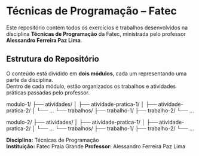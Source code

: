 # Técnicas de Programação – Fatec

Este repositório contém todos os exercícios e trabalhos desenvolvidos na disciplina **Técnicas de Programação** da Fatec, ministrada pelo professor **Alessandro Ferreira Paz Lima**.

## Estrutura do Repositório

O conteúdo está dividido em **dois módulos**, cada um representando uma parte da disciplina.  
Dentro de cada módulo, estão organizados os trabalhos e atividades práticas passadas pelo professor.

modulo-1/
├── atividades/
│ ├── atividade-pratica-1/
│ ├── atividade-pratica-2/
│ └── ...
└── trabalhos/
├── trabalho-1/
├── trabalho-2/
└── ...

modulo-2/
├── atividades/
│ ├── atividade-pratica-1/
│ ├── atividade-pratica-2/
│ └── ...
└── trabalhos/
├── trabalho-1/
├── trabalho-2/
└── ...

**Disciplina:** Técnicas de Programação  
**Instituição:** Fatec Praia Grande
**Professor:** Alessandro Ferreira Paz Lima